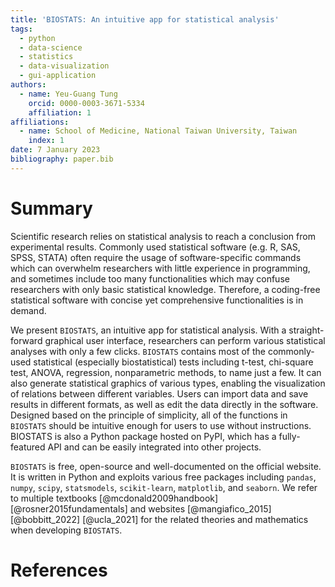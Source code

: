 ```yaml
---
title: 'BIOSTATS: An intuitive app for statistical analysis'
tags:
  - python
  - data-science
  - statistics
  - data-visualization
  - gui-application
authors:
  - name: Yeu-Guang Tung
    orcid: 0000-0003-3671-5334
    affiliation: 1
affiliations:
  - name: School of Medicine, National Taiwan University, Taiwan
    index: 1
date: 7 January 2023
bibliography: paper.bib
---
```


# Summary

Scientific research relies on statistical analysis to reach a conclusion from experimental results. Commonly used statistical software (e.g. R, SAS, SPSS, STATA) often require the usage of software-specific commands which can overwhelm researchers with little experience in programming, and sometimes include too many functionalities which may confuse researchers with only basic statistical knowledge. Therefore, a coding-free statistical software with concise yet comprehensive functionalities is in demand.

We present ``BIOSTATS``, an intuitive app for statistical analysis. With a straight-forward graphical user interface, researchers can perform various statistical analyses with only a few clicks. ``BIOSTATS`` contains most of the commonly-used statistical (especially biostatistical) tests including t-test, chi-square test, ANOVA, regression, nonparametric methods, to name just a few. It can also generate statistical graphics of various types, enabling the visualization of relations between different variables. Users can import data and save results in different formats, as well as edit the data directly in the software. Designed based on the principle of simplicity, all of the functions in ``BIOSTATS`` should be intuitive enough for users to use without instructions. BIOSTATS is also a Python package hosted on PyPI, which has a fully-featured API and can be easily integrated into other projects.

``BIOSTATS`` is free, open-source and well-documented on the official website. It is written in Python and exploits various free packages including ``pandas``, ``numpy``, ``scipy``, ``statsmodels``, ``scikit-learn``, ``matplotlib``, and ``seaborn``. We refer to multiple textbooks [@mcdonald2009handbook] [@rosner2015fundamentals] and websites [@mangiafico_2015] [@bobbitt_2022] [@ucla_2021] for the related theories and mathematics when developing ``BIOSTATS``.

# References